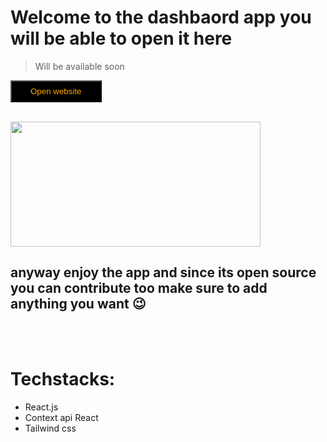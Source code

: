 # Welcome to the dashbaord app you will be able to open it here

> Will be available soon

<button href="#" style="color:orange;background:#000000;padding:8px 30px">Open website</button>
<br>
<br>


<img src="https://media0.giphy.com/media/3oKIPEqDGUULpEU0aQ/giphy.gif?cid=ecf05e47pqfi1gpbylnw2169amndw6mc2r97jjyfs1glh76c&rid=giphy.gif&ct=g" width="400px" height="200px">


## anyway enjoy the app and since its open source you can contribute too make sure to add anything you want 😉 

<br>
<br>

# Techstacks:
- React.js
- Context api React
- Tailwind css
